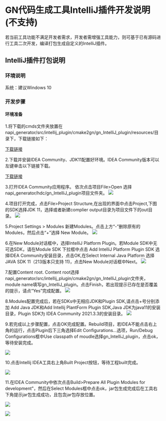 # GN代码生成工具IntelliJ插件开发说明(不支持)

若当前工具功能不满足开发者需求，开发者需增强工具能力，则可基于已有源码进行工具二次开发，编译打包生成自定义的IntelliJ插件。

## IntelliJ插件打包说明

### 环境说明

系统：建议Windows 10

### 开发步骤

#### 环境准备

1.将下载的cmds文件夹放置在napi_generator/src/intellij_plugin/cmake2gn/gn_IntelliJ_plugin/resources/目录下，下载链接如下：

[下载链接](暂无)

2.下载并安装IDEA Community、JDK11配置好环境。IDEA Community版本可以左键单击以下链接下载。

[下载链接](https://www.jetbrains.com/idea/download/)

3.打开IDEA Community应用程序。
依次点击项目File>Open 选择napi_generator/hdc/gn_IntelliJ_plugin项目文件夹。
![](../figures/IntelliJ_env_config_open_proj.png)

4.项目打开完成，点击File>Project Structure,在出现的界面中点击Project,下图的SDK选择JDK 11，选择或者新建complier output目录为项目文件下的out目录。
![](../figures/IntelliJ_env_proj_structure.png)

5.Project Settings > Modules 新建Modules。点击上方“-”删除原有的Modules，然后点击“+”选择 New Module。
![](../figures/IntelliJ_env_Proj_Module.png)

6.在New Module对话框中，选择IntelliJ Platform Plugin。若Module SDK中无可选SDK，请在Module SDK 下拉框中点击 Add IntelliJ Platform Plugin SDK 选择IDEA Community安装目录，点击OK,在Select Internal Java Platform 选择 JAVA SDK 11（213版本只支持 11)，点击New Module对话框中Next。
![](../figures/IntelliJ_env_Proj_Module_New.png)

7.配置Content root.
Content root选择napi_generator/src/intellij_plugin/cmake2gn/gn_IntelliJ_plugin文件夹，module name填写gn_IntelliJ_plugin。点击Finish，若出现提示已存在是否覆盖的提示，请点“Yes”完成配置。
![](../figures/IntelliJ_env_module_root.png)

8.Modules配置完成后，若在SDKs中无相应JDK和Plugin SDK,请点击+号分别添加 Add Java JDK和Add Intellij PlantForm Plugin SDK,Java JDK为java11的安装目录，Plugin SDK为 IDEA Community 2021.3.3的安装目录。
![](../figures/IntelliJ_env_config_SDKs.png)

9.若完成以上步骤配置，点击OK完成配置。Rebuild项目，若IDEA不能点击右上角的运行，点击Plugin后下三角选择Edit Configurations...选项，Run/Debug Configurations框中Use classpath of moudle选择gn_IntelliJ_plugin，点击ok，等待安装完成。

![](../figures/IntelliJ_env_configurations.png)

10.点击Intellij IDEA工具右上角Built Project按钮，等待工程built完成。

![](../figures/IntelliJ_env_built_pro.png)

11.在IDEA Community中依次点击Build>Prepare All Plugin Modules for development"，然后在Select Modules框中点击ok，jar包生成完成后在工具右下角提示jar包生成成功，且包含jar包存放位置。

![](../figures/IntelliJ_env_built_jar.png)

![](../figures/IntelliJ_env_built_jar_success.png)

